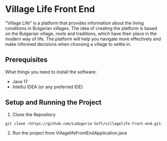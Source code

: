 # Village Life Front End

"Village Life" is a platform that provides information about the living conditions in Bulgarian villages. The idea of creating the platform is based on the Bulgarian village, roots and traditions, which have their place in the modern way of life. The platform will help you navigate more effectively and make informed decisions when choosing a village to settle in.

## Prerequisites

What things you need to install the software:

- Java 17
- IntelliJ IDEA (or any preferred IDE)

## Setup and Running the Project

1. Clone the Repository

```bash
git clone <https://github.com/Ludogorie-Soft/villagelife-front-end.git>
```
2. Run the project from VillagelifeFrontEndApplication.java